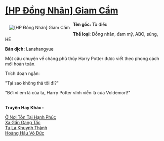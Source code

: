 <a href="https://utruyen.com/hp-dong-nhan-giam-cam/18452/" title="[HP Đồng Nhân] Giam Cầm"><h1>[HP Đồng Nhân] Giam Cầm</h1></a><div style="display:table"><img align="right" style="float: left; padding: 10px;" src="https://utruyen.com/images/story/200x260/hp-dong-nhan-giam-cam.jpg" alt="[HP Đồng Nhân] Giam Cầm"><b>Tên gốc:</b> Tù điểu<p></p><b>Thể loại</b>: Đồng nhân, đam mỹ, ABO, sủng, HE<p></p><b>Bản dịch:</b> Lanshangyue<p></p>Một câu chuyện về chàng phù thủy Harry Potter được viết theo phong cách mới hoàn toàn.<p></p>Trích đoạn ngắn:<p></p>"Tại sao không thả tôi đi?"<p></p>"Bởi vì em là của ta, Harry Potter vĩnh viễn là của Voldemort!"</div><p><br><b>Truyện Hay Khác :</b></p><a href="https://utruyen.com/o-noi-ton-tai-hanh-phuc/18466/" alt="Ở Nơi Tồn Tại Hạnh Phúc">Ở Nơi Tồn Tại Hạnh Phúc</a><br/><a href="https://github.com/quanluxury/ngontinh_sac/tree/master/truyenhay/22234/" alt="Xa Gần Gang Tấc">Xa Gần Gang Tấc</a><br/><a href="https://github.com/quanluxury/ngontinhhot/tree/master/truyenhay/19387/" alt="Tu La Khuynh Thành">Tu La Khuynh Thành</a><br/><a href="https://github.com/quanluxury/truyenhot/tree/master/truyenhay/17823/" alt="Hoàng Hậu Vô Đức">Hoàng Hậu Vô Đức</a><br/>